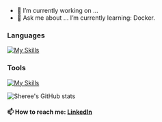 
- 🔭 I’m currently working on ...
- 💬 Ask me about ...
I’m currently learning: Docker.

### Languages
[![My Skills](https://skillicons.dev/icons?i=c,cpp,py)](https://skillicons.dev)
### Tools
[![My Skills](https://skillicons.dev/icons?i=github,vscode,cmake,docker)](https://skillicons.dev)

![Sheree's GitHub stats](https://github-readme-stats.vercel.app/api?username=ShereeMorphett&theme=omni&show_icons=true)


#### 📫 How to reach me: [LinkedIn](https://www.linkedin.com/in/sheree-morphett)

